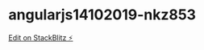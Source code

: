 # angularjs14102019-nkz853

[Edit on StackBlitz ⚡️](https://stackblitz.com/edit/angularjs14102019-nkz853)